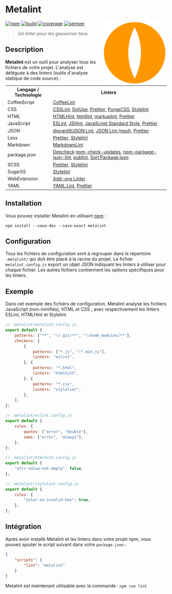 # Metalint

<!-- Utiliser du HTML (avec l'attribut "align" obsolète) pour faire flotter
     l'image à droite. -->
<!-- markdownlint-disable-next-line no-inline-html-->
<img src="asset/logo.svg" align="right" alt="">

[![npm][img-npm]][link-npm]
[![build][img-build]][link-build]
[![coverage][img-coverage]][link-coverage]
[![semver][img-semver]][link-semver]

> _Un linter pour les gouverner tous._

## Description

**Metalint** est un outil pour analyser tous les fichiers de votre projet.
L'analyse est déléguée à des linters (outils d'analyse statique de code
source) :

<!-- markdownlint-disable no-inline-html -->
<table>
  <tr>
    <th>Langage / Technologie</th>
    <th>Linters</th>
  </tr>
  <tr>
    <td>CoffeeScript</td>
    <td>
      <a title="@coffeelint/cli"
         href="https://www.npmjs.com/package/@coffeelint/cli">CoffeeLint</a>
    </td>
  </tr>
  <tr>
    <td>CSS</td>
    <td>
      <a title="csslint"
         href="https://www.npmjs.com/package/csslint">CSSLint</a>,
      <a title="doiuse" href="https://www.npmjs.com/package/doiuse">DoIUse</a>,
      <a title="prettier"
         href="https://www.npmjs.com/package/prettier">Prettier</a>,
      <a title="purgecss"
         href="https://www.npmjs.com/package/purgecss">PurgeCSS</a>,
      <a title="stylelint"
         href="https://www.npmjs.com/package/stylelint">Stylelint</a>
   </td>
  </tr>
  <tr>
    <td>HTML</td>
    <td>
      <a title="htmlhint"
         href="https://www.npmjs.com/package/htmlhint">HTMLHint</a>,
      <a title="htmllint"
         href="https://www.npmjs.com/package/htmllint">htmllint</a>,
      <a title="markuplint"
         href="https://www.npmjs.com/package/markuplint">markuplint</a>,
      <a title="prettier"
         href="https://www.npmjs.com/package/prettier">Prettier</a>
    </td>
  </tr>
  <tr>
    <td>JavaScript</td>
    <td>
      <a title="eslint" href="https://www.npmjs.com/package/eslint">ESLint</a>,
      <a title="jshint" href="https://www.npmjs.com/package/jshint">JSHint</a>,
      <a title="standard"
         href="https://www.npmjs.com/package/standard">JavaScript Standard
        Style</a>,
      <a title="prettier"
         href="https://www.npmjs.com/package/prettier">Prettier</a>
    </td>
  </tr>
  <tr>
    <td>JSON</td>
    <td>
      <a title="@prantlf/jsonlint"
         href="https://www.npmjs.com/package/@prantlf/jsonlint">@prantlf/JSON
        Lint</a>,
      <a title="jsonlint-mod"
         href="https://www.npmjs.com/package/jsonlint-mod">JSON Lint (mod)</a>,
      <a title="prettier"
         href="https://www.npmjs.com/package/prettier">Prettier</a>
    </td>
  </tr>
  <tr>
    <td>Less</td>
    <td>
      <a title="prettier"
         href="https://www.npmjs.com/package/prettier">Prettier</a>,
      <a title="stylelint"
         href="https://www.npmjs.com/package/stylelint">Stylelint</a>
    </td>
  </tr>
  <tr>
    <td>Markdown</td>
    <td>
      <a title="markdownlint"
         href="https://www.npmjs.com/package/markdownlint">MarkdownLint</a>
    </td>
  </tr>
  <tr>
    <td>package.json</td>
    <td>
      <a title="depcheck"
         href="https://www.npmjs.com/package/depcheck">Depcheck</a>
      <a title="npm-check-updates"
         href="https://www.npmjs.com/package/npm-check-updates"
         >npm-check-updates</a>,
      <a title="npm-package-json-lint"
         href="https://www.npmjs.com/package/npm-package-json-lint"
         >npm-package-json-lint</a>,
      <a title="publint"
         href="https://www.npmjs.com/package/publint">publint</a>,
      <a title="sort-package-json"
         href="https://www.npmjs.com/package/sort-package-json">Sort
        Package.json</a>
    </td>
  </tr>
  <tr>
    <td>SCSS</td>
    <td>
      <a title="prettier"
         href="https://www.npmjs.com/package/prettier">Prettier</a>,
      <a title="stylelint"
         href="https://www.npmjs.com/package/stylelint">Stylelint</a>
  </td>
  </tr>
  <tr>
    <td>SugarSS</td>
    <td>
      <a title="stylelint"
         href="https://www.npmjs.com/package/stylelint">Stylelint</a>
    </td>
  </tr>
  <tr>
    <td>WebExtension</td>
    <td>
      <a title="addons-linter"
         href="https://www.npmjs.com/package/addons-linter">Add-ons Linter</a>
    </td>
  </tr>
  <tr>
    <td>YAML</td>
    <td>
      <a title="yaml-lint"
         href="https://www.npmjs.com/package/yaml-lint">YAML Lint</a>,
      <a title="prettier"
         href="https://www.npmjs.com/package/prettier">Prettier</a>
    </td>
  </tr>
</table>
<!-- markdownlint-enable no-inline-html -->

## Installation

Vous pouvez installer Metalint en utilisant [npm][link-npm] :

```Shell
npm install --save-dev --save-exact metalint
```

## Configuration

Tous les fichiers de configuration sont à regrouper dans le répertoire
`.metalint/` qui doit être placé à la racine du projet. Le fichier
`metalint.config.js` export un objet JSON indiquant les linters à utiliser pour
chaque fichier. Les autres fichiers contiennent les options spécifiques pour les
linters.

## Exemple

Dans cet exemple des fichiers de configuration, Metalint analyse les fichiers
JavaScript (non-minifiés), HTML et CSS ; avec respectivement les linters ESLint,
HTMLHint et Stylelint.

```JavaScript
// .metalint/metalint.config.js
export default {
    patterns: ["**", "!/.git/**", "!/node_modules/**"],
    checkers: [
        {
            patterns: ["*.js", "!*.min.js"],
            linters: "eslint",
        }, {
            patterns: "*.html",
            linters: "htmlhint",
        }, {
            patterns: "*.css",
            linters: "stylelint",
        },
    ],
};
```

```JavaScript
// .metalint/eslint.config.js
export default {
    rules: {
        quotes: ["error", "double"],
        semi: ["error", "always"],
    },
};
```

```JavaScript
// .metalint/htmlhint.config.js
export default {
    "attr-value-not-empty": false,
};
```

```JavaScript
// .metalint/stylelint.config.js
export default {
    rules: {
        "color-no-invalid-hex": true,
    },
};
```

## Intégration

Après avoir installé Metalint et les linters dans votre projet npm, vous pouvez
ajouter le script suivant dans votre `package.json` :

```JSON
{
    "scripts": {
        "lint": "metalint"
    }
}
```

Metalint est maintenant utilisable avec la commande : `npm run lint`

[img-npm]: https://img.shields.io/npm/dm/metalint?label=npm&logo=npm&logoColor=whitesmoke
[img-build]: https://img.shields.io/github/actions/workflow/status/regseb/metalint/ci.yml?branch=main&logo=github&logoColor=whitesmoke
[img-coverage]: https://img.shields.io/endpoint?label=coverage&url=https%3A%2F%2Fbadge-api.stryker-mutator.io%2Fgithub.com%2Fregseb%2Fmetalint%2Fmain&logo=stryker&logoColor=whitesmoke
[img-semver]: https://img.shields.io/badge/semver-2.0.0-blue?logo=semver&logoColor=whitesmoke
[link-npm]: https://www.npmjs.com/package/metalint
[link-build]: https://github.com/regseb/metalint/actions/workflows/ci.yml?query=branch%3Amain
[link-coverage]: https://dashboard.stryker-mutator.io/reports/github.com/regseb/metalint/main
[link-semver]: https://semver.org/spec/v2.0.0.html "Semantic Versioning 2.0.0"

